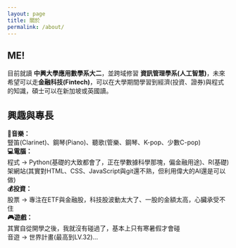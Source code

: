 ```yaml
---
layout: page
title: 關於
permalink: /about/
---
```

## ME!
目前就讀 **中興大學應用數學系大二**，並跨域修習 **資訊管理學系(人工智慧)**，未來希望可以走**金融科技(Fintech)**，可以在大學期間學習到經濟(投資、證券)與程式的知識，碩士可以在新加坡或英國讀。 

## 興趣與專長  
**🎵音樂：**  
豎笛(Clarinet)、鋼琴(Piano)、聽歌(管樂、鋼琴、K-pop、少數C-pop)  
**💻電腦：**   
程式 → Python(基礎的大致都會了，正在學數據科學那塊，偏金融用途)、R(基礎)   
架網站(其實對HTML、CSS、JavaScript與git還不熟，但利用偉大的AI還是可以做)    
**💰投資：**  
股票 → 專注在ETF與金融股，科技股波動太大了、一股的金額太高，心臟承受不住  
**🎮遊戲：**  
其實自從開學之後，我就沒有碰過了，基本上只有寒暑假才會碰  
音遊 → 世界計畫(最高到LV.32)...  




